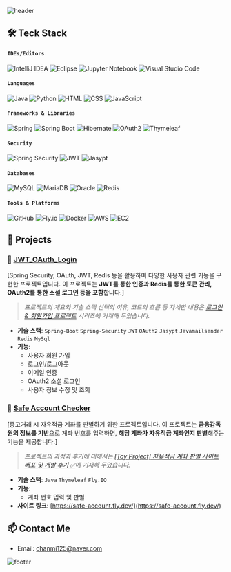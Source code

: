 ![header](https://capsule-render.vercel.app/api?type=waving&color=gradient&height=150&section=header&text=Github&fontSize=35&fontAlignY=35)

## 🛠️ Teck Stack

#### **`IDEs/Editors`**
![IntelliJ IDEA](https://img.shields.io/badge/IntelliJIDEA-000000.svg?style=for-the-badge&logo=intellij-idea&logoColor=white)
![Eclipse](https://img.shields.io/badge/Eclipse-FE7A16.svg?style=for-the-badge&logo=Eclipse&logoColor=white)
![Jupyter Notebook](https://img.shields.io/badge/jupyter-%23FA0F00.svg?style=for-the-badge&logo=jupyter&logoColor=white)
![Visual Studio Code](https://img.shields.io/badge/Visual%20Studio%20Code-0078d7.svg?style=for-the-badge&logo=visual-studio-code&logoColor=white)

#### **`Languages`**
![Java](https://img.shields.io/badge/java-%23ED8B00.svg?style=for-the-badge&logo=openjdk&logoColor=white)
![Python](https://img.shields.io/badge/Python-3776AB?style=for-the-badge&logo=python&logoColor=white)
![HTML](https://img.shields.io/badge/HTML5-E34F26?style=for-the-badge&logo=html5&logoColor=white)
![CSS](https://img.shields.io/badge/CSS3-1572B6?style=for-the-badge&logo=css3&logoColor=white)
![JavaScript](https://img.shields.io/badge/JavaScript-323330?style=for-the-badge&logo=javascript&logoColor=F7DF1E)

#### **`Frameworks & Libraries`**
![Spring](https://img.shields.io/badge/Spring-6DB33F?style=for-the-badge&logo=spring&logoColor=white) 
![Spring Boot](https://img.shields.io/badge/Spring_Boot-6DB33F?style=for-the-badge&logo=spring-boot&logoColor=white)
![Hibernate](https://img.shields.io/badge/Hibernate-59666C?style=for-the-badge&logo=hibernate&logoColor=white)
![OAuth2](https://img.shields.io/badge/OAuth2-4285F4?style=for-the-badge&logo=oauth&logoColor=white)
![Thymeleaf](https://img.shields.io/badge/Thymeleaf-005F0F?style=for-the-badge&logo=Thymeleaf&logoColor=white)

#### **`Security`**
![Spring Security](https://img.shields.io/badge/Spring_Security-6DB33F?style=for-the-badge&logo=spring&logoColor=white)
![JWT](https://img.shields.io/badge/JWT-000000?style=for-the-badge&logo=JSON%20web%20tokens&logoColor=white)
![Jasypt](https://img.shields.io/badge/Jasypt-505050?style=for-the-badge&logoColor=white)

#### **`Databases`**
![MySQL](https://img.shields.io/badge/MySQL-4479A1?style=for-the-badge&logo=mysql&logoColor=white)
![MariaDB](https://img.shields.io/badge/MariaDB-003545?style=for-the-badge&logo=mariadb&logoColor=white)
![Oracle](https://img.shields.io/badge/Oracle-F80000?style=for-the-badge&logo=oracle&logoColor=white)
![Redis](https://img.shields.io/badge/Redis-DC382D?style=for-the-badge&logo=redis&logoColor=white)

#### **`Tools & Platforms`**
![GitHub](https://img.shields.io/badge/GitHub-100000?style=for-the-badge&logo=github&logoColor=white)
![Fly.io](https://img.shields.io/badge/Fly.io-0066ff?style=for-the-badge&logo=fly.io&logoColor=white)
![Docker](https://img.shields.io/badge/Docker-2496ED?style=for-the-badge&logo=docker&logoColor=white)
![AWS](https://img.shields.io/badge/AWS-FF9900?style=for-the-badge&logo=amazon-aws&logoColor=white)
![EC2](https://img.shields.io/badge/EC2-FF9900?style=for-the-badge&logo=amazon-aws&logoColor=white)


## 📂 Projects

### 👤 [JWT_OAuth_Login](https://github.com/kcm02/JWT_OAuth_Login)
[Spring Security, OAuth, JWT, Redis 등을 활용하여 다양한 사용자 관련 기능을 구현한 프로젝트입니다. 이 프로젝트는 **JWT를 통한 인증과 Redis를 통한 토큰 관리, OAuth2를 통한 소셜 로그인 등을 포함**합니다.]
> _프로젝트의 개요와 기술 스택 선택의 이유, 코드의 흐름 등 자세한 내용은 [로그인 & 회원가입 프로젝트](https://velog.io/@chanmi125/series/%EB%A1%9C%EA%B7%B8%EC%9D%B8-%ED%9A%8C%EC%9B%90%EA%B0%80%EC%9E%85-%ED%94%84%EB%A1%9C%EC%A0%9D%ED%8A%B8-%EC%A0%95%EB%A6%AC) 시리즈에 기재해 두었습니다._

- **기술 스택**: `Spring-Boot` `Spring-Security` `JWT` `OAuth2` `Jasypt` `Javamailsender` `Redis` `MySql`
- **기능**: 
  - 사용자 회원 가입
  - 로그인/로그아웃
  - 이메일 인증
  - OAuth2 소셜 로그인
  - 사용자 정보 수정 및 조회

### 🏦 [Safe Account Checker](https://github.com/kcm02/safe-account-checker)
[중고거래 시 자유적금 계좌를 판별하기 위한 프로젝트입니다. 이 프로젝트는 **금융감독원의 정보를 기반**으로 계좌 번호를 입력하면, **해당 계좌가 자유적금 계좌인지 판별**해주는 기능을 제공합니다.]

> _프로젝트의 과정과 후기에 대해서는 [[Toy Project] 자유적금 계좌 판별 사이트 배포 및 개발 후기 ✅](https://velog.io/@chanmi125/Project-자유적금-계좌-판별-Safe-Account-Checker-사이트-배포-및-개발-후기)에 기재해 두었습니다._

- **기술 스택**: `Java` `Thymeleaf` `Fly.IO`
- **기능**: 
  - 계좌 번호 입력 및 판별
- **사이트 링크**: [https://safe-account.fly.dev/](https://safe-account.fly.dev/)

## 📫 Contact Me

- Email: chanmi125@naver.com

![footer](https://capsule-render.vercel.app/api?type=waving&color=gradient&height=150&section=footer)
